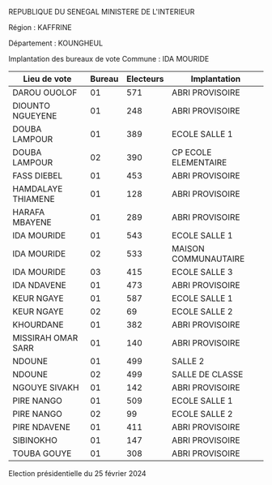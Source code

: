 REPUBLIQUE DU SENEGAL MINISTERE DE L'INTERIEUR

Région : KAFFRINE

Département : KOUNGHEUL

Implantation des bureaux de vote Commune : IDA MOURIDE

| Lieu de vote | Bureau | Electeurs | Implantation |
| - | - | - | - |
| DAROU OUOLOF | 01 | 571 | ABRI PROVISOIRE |
| DIOUNTO NGUEYENE | 01 | 248 | ABRI PROVISOIRE |
| DOUBA LAMPOUR | 01 | 389 | ECOLE SALLE 1 |
| DOUBA LAMPOUR | 02 | 390 | CP ECOLE ELEMENTAIRE |
| FASS DIEBEL | 01 | 453 | ABRI PROVISOIRE |
| HAMDALAYE THIAMENE | 01 | 128 | ABRI PROVISOIRE |
| HARAFA MBAYENE | 01 | 289 | ABRI PROVISOIRE |
| IDA MOURIDE | 01 | 543 | ECOLE SALLE 1 |
| IDA MOURIDE | 02 | 533 | MAISON COMMUNAUTAIRE |
| IDA MOURIDE | 03 | 415 | ECOLE SALLE 3 |
| IDA NDAVENE | 01 | 473 | ABRI PROVISOIRE |
| KEUR NGAYE | 01 | 587 | ECOLE SALLE 1 |
| KEUR NGAYE | 02 | 69 | ECOLE SALLE 2 |
| KHOURDANE | 01 | 382 | ABRI PROVISOIRE |
| MISSIRAH OMAR SARR | 01 | 140 | ABRI PROVISOIRE |
| NDOUNE | 01 | 499 | SALLE 2 |
| NDOUNE | 02 | 499 | SALLE DE CLASSE |
| NGOUYE SIVAKH | 01 | 142 | ABRI PROVISOIRE |
| PIRE NANGO | 01 | 509 | ECOLE SALLE 1 |
| PIRE NANGO | 02 | 99 | ECOLE SALLE 2 |
| PIRE NDAVENE | 01 | 411 | ABRI PROVISOIRE |
| SIBINOKHO | 01 | 147 | ABRI PROVISOIRE |
| TOUBA GOUYE | 01 | 308 | ABRI PROVISOIRE |

<!-- PageNumber="2/10" -->

Election présidentielle du 25 février 2024
